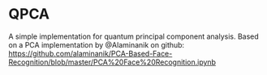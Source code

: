 # QPCA
A simple implementation for quantum principal component analysis. Based on a PCA implementation by @Alaminanik on github: https://github.com/alaminanik/PCA-Based-Face-Recognition/blob/master/PCA%20Face%20Recognition.ipynb


